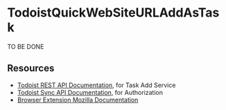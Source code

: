 # TodoistQuickWebSiteURLAddAsTask

TO BE DONE

## Resources
- [Todoist REST API Documentation](https://developer.todoist.com/rest/v1/#create-a-new-task), for Task Add Service
- [Todoist Sync API Documentation](https://developer.todoist.com/sync/v8/#authorization), for Authorization
- [Browser Extension Mozilla Documentation](https://developer.mozilla.org/en-US/docs/Mozilla/Add-ons/WebExtensions/Your_first_WebExtension)